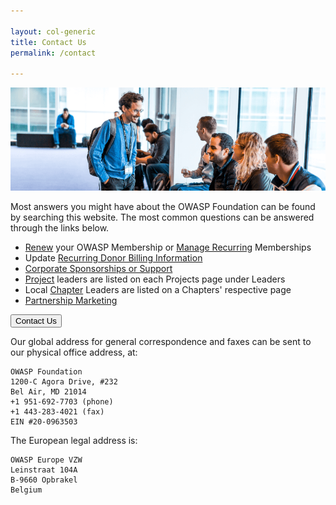 ```yaml
---

layout: col-generic
title: Contact Us
permalink: /contact

---
```


![Attendees at a Global AppSec Conference](/assets/images/web/about_header.png)

Most answers you might have about the OWASP Foundation can be found by searching this website. The most common questions can be answered through the links below.

- [Renew](/membership) your OWASP Membership or [Manage Recurring](/manage-membership) Memberships
- Update [Recurring Donor Billing Information](/manage-membership)
- [Corporate Sponsorships or Support](mailto:kelly.santalucia@owasp.com?subject=Corporate%20Sponsorships%20or%20Support)
- [Project](/projects) leaders are listed on each Projects page under Leaders
- Local [Chapter](/chapters) Leaders are listed on a Chapters' respective page
- [Partnership Marketing](mailto:lisa.jones@owasp.com?subject=Partnership%20Marketing)

<a href="https://owasporg.atlassian.net/servicedesk/customer/portal/7/create/72" target="_blank" rel="noopener"><button class="cta-button dark">Contact Us</button></a>

Our global address for general correspondence and faxes can be sent to our physical office address, at: 

```
OWASP Foundation
1200-C Agora Drive, #232
Bel Air, MD 21014
+1 951-692-7703 (phone)
+1 443-283-4021 (fax)
EIN #20-0963503
```

The European legal address is:

```
OWASP Europe VZW
Leinstraat 104A
B-9660 Opbrakel
Belgium
```
